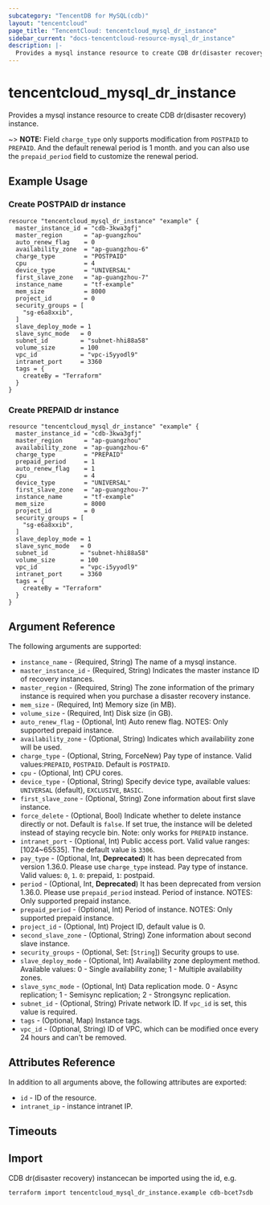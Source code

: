 ```yaml
---
subcategory: "TencentDB for MySQL(cdb)"
layout: "tencentcloud"
page_title: "TencentCloud: tencentcloud_mysql_dr_instance"
sidebar_current: "docs-tencentcloud-resource-mysql_dr_instance"
description: |-
  Provides a mysql instance resource to create CDB dr(disaster recovery) instance.
---
```


# tencentcloud_mysql_dr_instance

Provides a mysql instance resource to create CDB dr(disaster recovery) instance.

~> **NOTE:** Field `charge_type` only supports modification from `POSTPAID` to `PREPAID`. And the default renewal period is 1 month. and you can also use the `prepaid_period` field to customize the renewal period.

## Example Usage

### Create POSTPAID dr instance

```hcl
resource "tencentcloud_mysql_dr_instance" "example" {
  master_instance_id = "cdb-3kwa3gfj"
  master_region      = "ap-guangzhou"
  auto_renew_flag    = 0
  availability_zone  = "ap-guangzhou-6"
  charge_type        = "POSTPAID"
  cpu                = 4
  device_type        = "UNIVERSAL"
  first_slave_zone   = "ap-guangzhou-7"
  instance_name      = "tf-example"
  mem_size           = 8000
  project_id         = 0
  security_groups = [
    "sg-e6a8xxib",
  ]
  slave_deploy_mode = 1
  slave_sync_mode   = 0
  subnet_id         = "subnet-hhi88a58"
  volume_size       = 100
  vpc_id            = "vpc-i5yyodl9"
  intranet_port     = 3360
  tags = {
    createBy = "Terraform"
  }
}
```

### Create PREPAID dr instance

```hcl
resource "tencentcloud_mysql_dr_instance" "example" {
  master_instance_id = "cdb-3kwa3gfj"
  master_region      = "ap-guangzhou"
  availability_zone  = "ap-guangzhou-6"
  charge_type        = "PREPAID"
  prepaid_period     = 1
  auto_renew_flag    = 1
  cpu                = 4
  device_type        = "UNIVERSAL"
  first_slave_zone   = "ap-guangzhou-7"
  instance_name      = "tf-example"
  mem_size           = 8000
  project_id         = 0
  security_groups = [
    "sg-e6a8xxib",
  ]
  slave_deploy_mode = 1
  slave_sync_mode   = 0
  subnet_id         = "subnet-hhi88a58"
  volume_size       = 100
  vpc_id            = "vpc-i5yyodl9"
  intranet_port     = 3360
  tags = {
    createBy = "Terraform"
  }
}
```

## Argument Reference

The following arguments are supported:

* `instance_name` - (Required, String) The name of a mysql instance.
* `master_instance_id` - (Required, String) Indicates the master instance ID of recovery instances.
* `master_region` - (Required, String) The zone information of the primary instance is required when you purchase a disaster recovery instance.
* `mem_size` - (Required, Int) Memory size (in MB).
* `volume_size` - (Required, Int) Disk size (in GB).
* `auto_renew_flag` - (Optional, Int) Auto renew flag. NOTES: Only supported prepaid instance.
* `availability_zone` - (Optional, String) Indicates which availability zone will be used.
* `charge_type` - (Optional, String, ForceNew) Pay type of instance. Valid values:`PREPAID`, `POSTPAID`. Default is `POSTPAID`.
* `cpu` - (Optional, Int) CPU cores.
* `device_type` - (Optional, String) Specify device type, available values: `UNIVERSAL` (default), `EXCLUSIVE`, `BASIC`.
* `first_slave_zone` - (Optional, String) Zone information about first slave instance.
* `force_delete` - (Optional, Bool) Indicate whether to delete instance directly or not. Default is `false`. If set true, the instance will be deleted instead of staying recycle bin. Note: only works for `PREPAID` instance.
* `intranet_port` - (Optional, Int) Public access port. Valid value ranges: [1024~65535]. The default value is `3306`.
* `pay_type` - (Optional, Int, **Deprecated**) It has been deprecated from version 1.36.0. Please use `charge_type` instead. Pay type of instance. Valid values: `0`, `1`. `0`: prepaid, `1`: postpaid.
* `period` - (Optional, Int, **Deprecated**) It has been deprecated from version 1.36.0. Please use `prepaid_period` instead. Period of instance. NOTES: Only supported prepaid instance.
* `prepaid_period` - (Optional, Int) Period of instance. NOTES: Only supported prepaid instance.
* `project_id` - (Optional, Int) Project ID, default value is 0.
* `second_slave_zone` - (Optional, String) Zone information about second slave instance.
* `security_groups` - (Optional, Set: [`String`]) Security groups to use.
* `slave_deploy_mode` - (Optional, Int) Availability zone deployment method. Available values: 0 - Single availability zone; 1 - Multiple availability zones.
* `slave_sync_mode` - (Optional, Int) Data replication mode. 0 - Async replication; 1 - Semisync replication; 2 - Strongsync replication.
* `subnet_id` - (Optional, String) Private network ID. If `vpc_id` is set, this value is required.
* `tags` - (Optional, Map) Instance tags.
* `vpc_id` - (Optional, String) ID of VPC, which can be modified once every 24 hours and can't be removed.

## Attributes Reference

In addition to all arguments above, the following attributes are exported:

* `id` - ID of the resource.
* `intranet_ip` - instance intranet IP.


## Timeouts

<no value>


## Import

CDB dr(disaster recovery) instancecan be imported using the id, e.g.

```
terraform import tencentcloud_mysql_dr_instance.example cdb-bcet7sdb
```


